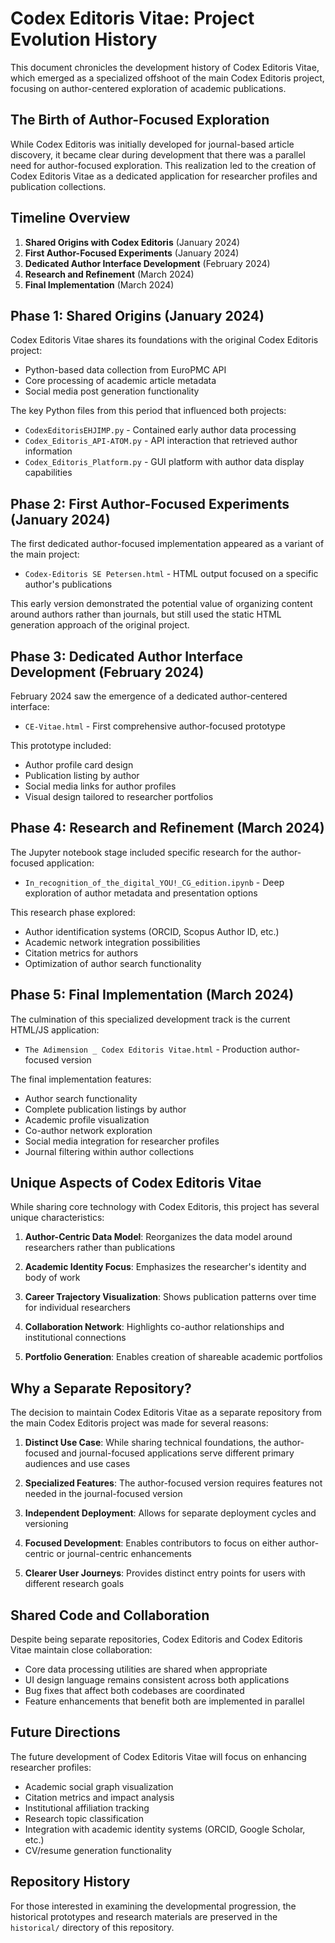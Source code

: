 # Codex Editoris Vitae: Project Evolution History

This document chronicles the development history of Codex Editoris Vitae, which emerged as a specialized offshoot of the main Codex Editoris project, focusing on author-centered exploration of academic publications.

## The Birth of Author-Focused Exploration

While Codex Editoris was initially developed for journal-based article discovery, it became clear during development that there was a parallel need for author-focused exploration. This realization led to the creation of Codex Editoris Vitae as a dedicated application for researcher profiles and publication collections.

## Timeline Overview

1. **Shared Origins with Codex Editoris** (January 2024)
2. **First Author-Focused Experiments** (January 2024)
3. **Dedicated Author Interface Development** (February 2024)
4. **Research and Refinement** (March 2024)
5. **Final Implementation** (March 2024)

## Phase 1: Shared Origins (January 2024)

Codex Editoris Vitae shares its foundations with the original Codex Editoris project:
- Python-based data collection from EuroPMC API
- Core processing of academic article metadata
- Social media post generation functionality

The key Python files from this period that influenced both projects:
- `CodexEditorisEHJIMP.py` - Contained early author data processing
- `Codex_Editoris_API-ATOM.py` - API interaction that retrieved author information
- `Codex_Editoris_Platform.py` - GUI platform with author data display capabilities

## Phase 2: First Author-Focused Experiments (January 2024)

The first dedicated author-focused implementation appeared as a variant of the main project:
- `Codex-Editoris SE Petersen.html` - HTML output focused on a specific author's publications

This early version demonstrated the potential value of organizing content around authors rather than journals, but still used the static HTML generation approach of the original project.

## Phase 3: Dedicated Author Interface Development (February 2024)

February 2024 saw the emergence of a dedicated author-centered interface:
- `CE-Vitae.html` - First comprehensive author-focused prototype

This prototype included:
- Author profile card design
- Publication listing by author
- Social media links for author profiles
- Visual design tailored to researcher portfolios

## Phase 4: Research and Refinement (March 2024)

The Jupyter notebook stage included specific research for the author-focused application:
- `In_recognition_of_the_digital_YOU!_CG_edition.ipynb` - Deep exploration of author metadata and presentation options

This research phase explored:
- Author identification systems (ORCID, Scopus Author ID, etc.)
- Academic network integration possibilities
- Citation metrics for authors
- Optimization of author search functionality

## Phase 5: Final Implementation (March 2024)

The culmination of this specialized development track is the current HTML/JS application:
- `The Adimension _ Codex Editoris Vitae.html` - Production author-focused version

The final implementation features:
- Author search functionality
- Complete publication listings by author
- Academic profile visualization
- Co-author network exploration
- Social media integration for researcher profiles
- Journal filtering within author collections

## Unique Aspects of Codex Editoris Vitae

While sharing core technology with Codex Editoris, this project has several unique characteristics:

1. **Author-Centric Data Model**: Reorganizes the data model around researchers rather than publications

2. **Academic Identity Focus**: Emphasizes the researcher's identity and body of work

3. **Career Trajectory Visualization**: Shows publication patterns over time for individual researchers

4. **Collaboration Network**: Highlights co-author relationships and institutional connections

5. **Portfolio Generation**: Enables creation of shareable academic portfolios

## Why a Separate Repository?

The decision to maintain Codex Editoris Vitae as a separate repository from the main Codex Editoris project was made for several reasons:

1. **Distinct Use Case**: While sharing technical foundations, the author-focused and journal-focused applications serve different primary audiences and use cases

2. **Specialized Features**: The author-focused version requires features not needed in the journal-focused version

3. **Independent Deployment**: Allows for separate deployment cycles and versioning

4. **Focused Development**: Enables contributors to focus on either author-centric or journal-centric enhancements

5. **Clearer User Journeys**: Provides distinct entry points for users with different research goals

## Shared Code and Collaboration

Despite being separate repositories, Codex Editoris and Codex Editoris Vitae maintain close collaboration:

- Core data processing utilities are shared when appropriate
- UI design language remains consistent across both applications
- Bug fixes that affect both codebases are coordinated
- Feature enhancements that benefit both are implemented in parallel

## Future Directions

The future development of Codex Editoris Vitae will focus on enhancing researcher profiles:

- Academic social graph visualization
- Citation metrics and impact analysis
- Institutional affiliation tracking
- Research topic classification
- Integration with academic identity systems (ORCID, Google Scholar, etc.)
- CV/resume generation functionality

## Repository History

For those interested in examining the developmental progression, the historical prototypes and research materials are preserved in the `historical/` directory of this repository. 
